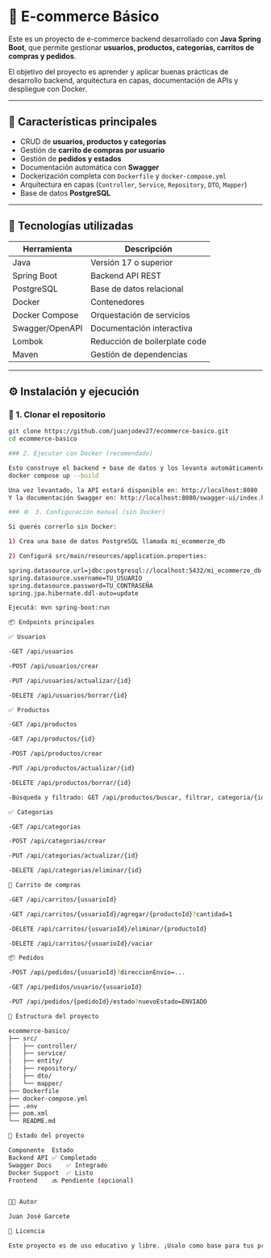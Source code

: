 # 🛒 E-commerce Básico

Este es un proyecto de e-commerce backend desarrollado con **Java Spring Boot**, que permite gestionar **usuarios, productos, categorías, carritos de compras y pedidos**.

El objetivo del proyecto es aprender y aplicar buenas prácticas de desarrollo backend, arquitectura en capas, documentación de APIs y despliegue con Docker.

---

## 🚀 Características principales

- CRUD de **usuarios, productos y categorías**
- Gestión de **carrito de compras por usuario**
- Gestión de **pedidos y estados**
- Documentación automática con **Swagger**
- Dockerización completa con `Dockerfile` y `docker-compose.yml`
- Arquitectura en capas (`Controller`, `Service`, `Repository`, `DTO`, `Mapper`)
- Base de datos **PostgreSQL**

---

## 🧰 Tecnologías utilizadas

| Herramienta      | Descripción                     |
|------------------|---------------------------------|
| Java             | Versión 17 o superior           |
| Spring Boot      | Backend API REST                |
| PostgreSQL       | Base de datos relacional        |
| Docker           | Contenedores                    |
| Docker Compose   | Orquestación de servicios       |
| Swagger/OpenAPI  | Documentación interactiva       |
| Lombok           | Reducción de boilerplate code   |
| Maven            | Gestión de dependencias         |

---

## ⚙️ Instalación y ejecución

### 🔧 1. Clonar el repositorio

```bash
git clone https://github.com/juanjodev27/ecommerce-basico.git
cd ecommerce-basico

### 2. Ejecutar con Docker (recomendado)

Esto construye el backend + base de datos y los levanta automáticamente
docker compose up --build

Una vez levantado, la API estará disponible en: http://localhost:8080
Y la documentación Swagger en: http://localhost:8080/swagger-ui/index.html

### ⚙️  3. Configuración manual (sin Docker)

Si querés correrlo sin Docker:

1) Crea una base de datos PostgreSQL llamada mi_ecommerze_db

2) Configurá src/main/resources/application.properties:

spring.datasource.url=jdbc:postgresql://localhost:5432/mi_ecommerze_db
spring.datasource.username=TU_USUARIO
spring.datasource.password=TU_CONTRASEÑA
spring.jpa.hibernate.ddl-auto=update

Ejecutá: mvn spring-boot:run

📦 Endpoints principales

✅ Usuarios

-GET /api/usuarios

-POST /api/usuarios/crear

-PUT /api/usuarios/actualizar/{id}

-DELETE /api/usuarios/borrar/{id}

✅ Productos

-GET /api/productos

-GET /api/productos/{id}

-POST /api/productos/crear

-PUT /api/productos/actualizar/{id}

-DELETE /api/productos/borrar/{id}

-Búsqueda y filtrado: GET /api/productos/buscar, filtrar, categoria/{id}, etc.

✅ Categorías

-GET /api/categorias

-POST /api/categorias/crear

-PUT /api/categorias/actualizar/{id}

-DELETE /api/categorias/eliminar/{id}

🛒 Carrito de compras

-GET /api/carritos/{usuarioId}

-GET /api/carritos/{usuarioId}/agregar/{productoId}?cantidad=1

-DELETE /api/carritos/{usuarioId}/eliminar/{productoId}

-DELETE /api/carritos/{usuarioId}/vaciar

📦 Pedidos

-POST /api/pedidos/{usuarioId}?direccionEnvio=...

-GET /api/pedidos/usuario/{usuarioId}

-PUT /api/pedidos/{pedidoId}/estado?nuevoEstado=ENVIADO

📁 Estructura del proyecto

ecommerce-basico/
├── src/
│   ├── controller/
│   ├── service/
│   ├── entity/
│   ├── repository/
│   ├── dto/
│   └── mapper/
├── Dockerfile
├── docker-compose.yml
├── .env
├── pom.xml
└── README.md

📌 Estado del proyecto

Componente	Estado
Backend API	✅ Completado
Swagger Docs	✅ Integrado
Docker Support	✅ Listo
Frontend	🔜 Pendiente (opcional)


👨‍💻 Autor

Juan José Garcete

📝 Licencia

Este proyecto es de uso educativo y libre. ¡Usalo como base para tus propios desarrollos!

